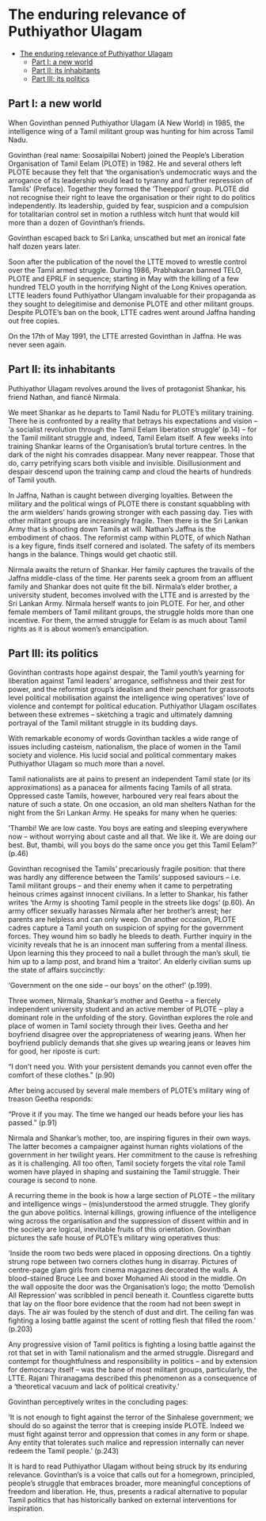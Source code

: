 # The enduring relevance of Puthiyathor Ulagam

- [The enduring relevance of Puthiyathor Ulagam](#the-enduring-relevance-of-puthiyathor-ulagam)
  - [Part I: a new world](#part-i-a-new-world)
  - [Part II: its inhabitants](#part-ii-its-inhabitants)
  - [Part III: its politics](#part-iii-its-politics)


## Part I: a new world

When Govinthan penned Puthiyathor Ulagam (A New World) in 1985, the intelligence wing of a Tamil militant group was hunting for him across Tamil Nadu.

Govinthan (real name: Soosaipillai Nobert) joined the People’s Liberation Organisation of Tamil Eelam (PLOTE) in 1982. He and several others left PLOTE because they felt that ‘the organisation’s undemocratic ways and the arrogance of its leadership would lead to tyranny and further repression of Tamils’ (Preface). Together they formed the ‘Theeppori’ group. PLOTE did not recognise their right to leave the organisation or their right to do politics independently. Its leadership, guided by fear, suspicion and a compulsion for totalitarian control set in motion a ruthless witch hunt that would kill more than a dozen of Govinthan’s friends.

Govinthan escaped back to Sri Lanka, unscathed but met an ironical fate half dozen years later.

Soon after the publication of the novel the LTTE moved to wrestle control over the Tamil armed struggle. During 1986, Prabhakaran banned TELO, PLOTE and EPRLF in sequence; starting in May with the killing of a few hundred TELO youth in the horrifying Night of the Long Knives operation. LTTE leaders found Puthiyathor Ulangam invaluable for their propaganda as they sought to delegitimise and demonise PLOTE and other militant groups. Despite PLOTE’s ban on the book, LTTE cadres went around Jaffna handing out free copies.

On the 17th of May 1991, the LTTE arrested Govinthan in Jaffna. He was never seen again.

## Part II: its inhabitants

Puthiyathor Ulagam revolves around the lives of protagonist Shankar, his friend Nathan, and fiancé Nirmala.

We meet Shankar as he departs to Tamil Nadu for PLOTE’s military training. There he is confronted by a reality that betrays his expectations and vision – ‘a socialist revolution through the Tamil Eelam liberation struggle’ (p.14) – for the Tamil militant struggle and, indeed, Tamil Eelam itself. A few weeks into training Shankar learns of the Organisation’s brutal torture centres. In the dark of the night his comrades disappear. Many never reappear. Those that do, carry petrifying scars both visible and invisible. Disillusionment and despair descend upon the training camp and cloud the hearts of hundreds of Tamil youth.

In Jaffna, Nathan is caught between diverging loyalties. Between the military and the political wings of PLOTE there is constant squabbling with the arm wielders’ hands growing stronger with each passing day. Ties with other militant groups are increasingly fragile. Then there is the Sri Lankan Army that is shooting down Tamils at will. Nathan’s Jaffna is the embodiment of chaos. The reformist camp within PLOTE, of which Nathan is a key figure, finds itself cornered and isolated. The safety of its members hangs in the balance. Things would get chaotic still.

Nirmala awaits the return of Shankar. Her family captures the travails of the Jaffna middle-class of the time. Her parents seek a groom from an affluent family and Shankar does not quite fit the bill. Nirmala’s elder brother, a university student, becomes involved with the LTTE and is arrested by the Sri Lankan Army. Nirmala herself wants to join PLOTE. For her, and other female members of Tamil militant groups, the struggle holds more than one incentive. For them, the armed struggle for Eelam is as much about Tamil rights as it is about women’s emancipation.

## Part III: its politics 

Govinthan contrasts hope against despair, the Tamil youth’s yearning for liberation against Tamil leaders’ arrogance, selfishness and their zest for power, and the reformist group’s idealism and their penchant for grassroots level political mobilisation against the intelligence wing operatives’ love of violence and contempt for political education. Puthiyathor Ulagam oscillates between these extremes – sketching a tragic and ultimately damning portrayal of the Tamil militant struggle in its budding days.

With remarkable economy of words Govinthan tackles a wide range of issues including casteism, nationalism, the place of women in the Tamil society and violence. His lucid social and political commentary makes Puthiyathor Ulagam so much more than a novel.

Tamil nationalists are at pains to present an independent Tamil state (or its approximations) as a panacea for ailments facing Tamils of all strata. Oppressed caste Tamils, however, harboured very real fears about the nature of such a state. On one occasion, an old man shelters Nathan for the night from the Sri Lankan Army. He speaks for many when he queries:

‘Thambi! We are low caste. You boys are eating and sleeping everywhere now – without worrying about caste and all that. We like it. We are doing our best. But, thambi, will you boys do the same once you get this Tamil Eelam?’ (p.46)

Govinthan recognised the Tamils’ precariously fragile position: that there was hardly any difference between the Tamils’ supposed saviours – i.e. Tamil militant groups – and their enemy when it came to perpetrating heinous crimes against innocent civilians. In a letter to Shankar, his father writes ‘the Army is shooting Tamil people in the streets like dogs’ (p.60). An army officer sexually harasses Nirmala after her brother’s arrest; her parents are helpless and can only weep. On another occasion, PLOTE cadres capture a Tamil youth on suspicion of spying for the government forces. They wound him so badly he bleeds to death. Further inquiry in the vicinity reveals that he is an innocent man suffering from a mental illness. Upon learning this they proceed to nail a bullet through the man’s skull, tie him up to a lamp post, and brand him a ‘traitor’. An elderly civilian sums up the state of affairs succinctly:

‘Government on the one side – our boys’ on the other!’ (p.199).

Three women, Nirmala, Shankar’s mother and Geetha – a fiercely independent university student and an active member of PLOTE – play a dominant role in the unfolding of the story. Govinthan explores the role and place of women in Tamil society through their lives. Geetha and her boyfriend disagree over the appropriateness of wearing jeans. When her boyfriend publicly demands that she gives up wearing jeans or leaves him for good, her riposte is curt:

“I don’t need you. With your persistent demands you cannot even offer the comfort of these clothes.” (p.90)

After being accused by several male members of PLOTE’s military wing of treason Geetha responds:

“Prove it if you may. The time we hanged our heads before your lies has passed.” (p.91)

Nirmala and Shankar’s mother, too, are inspiring figures in their own ways. The latter becomes a campaigner against human rights violations of the government in her twilight years. Her commitment to the cause is refreshing as it is challenging. All too often, Tamil society forgets the vital role Tamil women have played in shaping and sustaining the Tamil struggle. Their courage is second to none.

A recurring theme in the book is how a large section of PLOTE – the military and intelligence wings – (mis)understood the armed struggle. They glorify the gun above politics. Internal killings, growing influence of the intelligence wing across the organisation and the suppression of dissent within and in the society are logical, inevitable fruits of this orientation. Govinthan pictures the safe house of PLOTE’s military wing operatives thus:

‘Inside the room two beds were placed in opposing directions. On a tightly strung rope between two corners clothes hung in disarray. Pictures of centre-page glam girls from cinema magazines decorated the walls. A blood-stained Bruce Lee and boxer Mohamed Ali stood in the middle. On the wall opposite the door was the Organisation’s logo; the motto ‘Demolish All Repression’ was scribbled in pencil beneath it. Countless cigarette butts that lay on the floor bore evidence that the room had not been swept in days. The air was fouled by the stench of dust and dirt. The ceiling fan was fighting a losing battle against the scent of rotting flesh that filled the room.’ (p.203)

Any progressive vision of Tamil politics is fighting a losing battle against the rot that set in with Tamil nationalism and the armed struggle. Disregard and contempt for thoughtfulness and responsibility in politics – and by extension for democracy itself – was the bane of most militant groups, particularly, the LTTE. Rajani Thiranagama described this phenomenon as a consequence of a ‘theoretical vacuum and lack of political creativity.’

Govinthan perceptively writes in the concluding pages:

‘It is not enough to fight against the terror of the Sinhalese government; we should do so against the terror that is creeping inside PLOTE. Indeed we must fight against terror and oppression that comes in any form or shape. Any entity that tolerates such malice and repression internally can never redeem the Tamil people.’ (p.243)

It is hard to read Puthiyathor Ulagam without being struck by its enduring relevance. Govinthan’s is a voice that calls out for a homegrown, principled, people’s struggle that embraces broader, more meaningful conceptions of freedom and liberation. He, thus, presents a radical alternative to popular Tamil politics that has historically banked on external interventions for inspiration.